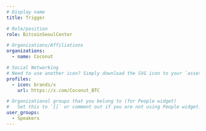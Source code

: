 ```yaml
---
# Display name
title: Trigger

# Role/position
role: BitcoinSeoulCenter

# Organizations/Affiliations
organizations:
  - name: Coconut

# Social Networking
# Need to use another icon? Simply download the SVG icon to your `assets/media/icons/` folder.
profiles:
  - icon: brands/x
    url: https://x.com/Coconut_BTC

# Organizational groups that you belong to (for People widget)
#   Set this to `[]` or comment out if you are not using People widget.
user_groups:
  - Speakers
---
```

